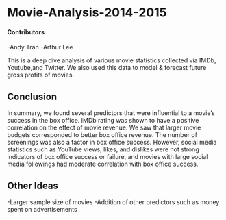 # Movie-Analysis-2014-2015

#### Contributors
-Andy Tran
-Arthur Lee

This is a deep dive analysis of various movie statistics collected via IMDb, Youtube,and Twitter. We also used this data to model & forecast future gross profits of movies.

## Conclusion
In summary, we found several predictors that were influential to a movie’s success in the
box office. IMDb rating was shown to have a positive correlation on the effect of movie revenue.
We saw that larger movie budgets corresponded to better box office revenue. The number of
screenings was also a factor in box office success. However, social media statistics such as
YouTube views, likes, and dislikes were not strong indicators of box office success or failure,
and movies with large social media followings had moderate correlation with box office success.

## Other Ideas
-Larger sample size of movies
-Addition of other predictors such as money spent on advertisements

